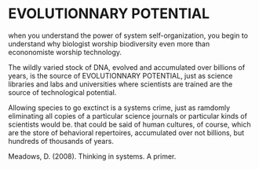 # EVOLUTIONNARY POTENTIAL

when you understand the power of system self-organization, you begin to understand why biologist worship biodiversity even more than econonomiste worship technology. 

The wildly varied stock of DNA, evolved and accumulated over billions of years, is the source of EVOLUTIONNARY POTENTIAL, just as science libraries and labs and universities where scientists are trained are the source of technological potential. 

Allowing species to go exctinct is a systems crime, just as ramdomly eliminating all copies of a particular science journals or particular kinds of scientists would be. that could be said of human cultures, of course, which are the store of behavioral repertoires, accumulated over not billions, but hundreds of thousands of years.

Meadows, D. (2008). Thinking in systems. A primer.
